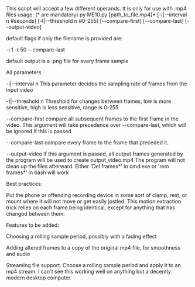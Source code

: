 This script will accept a few different operands. It is only for use with .mp4 files
usage:
(* are mandatory)
py ME10.py [path_to_file.mp4]* [-i|--interval n #seconds] [-t|--threshold n #0-255] [--compare-first] [--compare-last] [--output-video]

default flags if only the filename is provided are:

-i 1 -t 50 --compare-last 

default output is a .png file for every frame sample

All parameters

-i|--interval n    This parameter decides the sampling rate of frames from the input video

-t|--threshold n    Threshold for changes between frames, low is more sensitive, high is less sensitive, range is 0-255

--compare-first    compare all subsequent frames to the first frame in the video. This argument will take precedence over --compare-last, which will be ignored if this is passed

--compare-last    compare every frame to the frame that preceded it. 

--output-video    If this argument is passed, all output frames generated by the program will be used to create output_video.mp4
                  The program will not clean up the files afterward. Either 'Del frames*' in cmd.exe or 'rem frames*' in bash will work


Best practices: 

Put the phone or offending recording device in some sort of clamp, rest, or mount where it will not move or get easily jostled.
This motion extraction trick relies on each frame being identical, except for anything that has changed between them.

Features to be added: 

Choosing a rolling sample period, possibly with a fading effect

Adding altered frames to a copy of the original mp4 file, for smoothness and audio

Streaming file support. Choose a rolling sample period and apply it to an mp4 stream. I can't see this working well on anything but a decently modern desktop computer.
